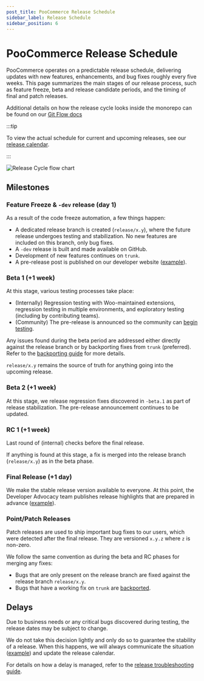 ```yaml
---
post_title: PooCommerce Release Schedule
sidebar_label: Release Schedule
sidebar_position: 6
---
```


# PooCommerce Release Schedule

PooCommerce operates on a predictable release schedule, delivering updates with new features, enhancements, and bug fixes roughly every five weeks.
This page summarizes the main stages of our release process, such as feature freeze, beta and release candidate periods, and the timing of final and patch releases.

Additional details on how the release cycle looks inside the monorepo can be found on our [Git Flow docs](/docs/contribution/contributing/poocommerce-git-flow)

:::tip

To view the actual schedule for current and upcoming releases, see our [release calendar](https://developer.poocommerce.com/release-calendar/).

:::

![Release Cycle flow chart](/img/doc_images/release-cycle.png)

## Milestones

### Feature Freeze & `-dev` release (day 1)

As a result of the code freeze automation, a few things happen:

- A dedicated release branch is created (`release/x.y`), where the future release undergoes testing and stabilization. No new features are included on this branch, only bug fixes.
- A `-dev` release is built and made available on GitHub.
- Development of new features continues on `trunk`.
- A pre-release post is published on our developer website ([example](https://developer.poocommerce.com/2025/05/12/poocommerce-9-9-pre-release-updates/)).

### Beta 1 (+1 week)

At this stage, various testing processes take place:

- (Internally) Regression testing with Woo-maintained extensions, regression testing in multiple environments, and exploratory testing (including by contributing teams).
- (Community) The pre-release is announced so the community can [begin testing](/docs/contribution/testing/beta-testing/).

Any issues found during the beta period are addressed either directly against the release branch or by backporting fixes from `trunk` (preferred). Refer to the [backporting guide](/docs/contribution/releases/backporting) for more details.

`release/x.y` remains the source of truth for anything going into the upcoming release.

### Beta 2 (+1 week)

At this stage, we release regression fixes discovered in `-beta.1` as part of release stabilization. The pre-release announcement continues to be updated.

### RC 1 (+1 week)

Last round of (internal) checks before the final release.

If anything is found at this stage, a fix is merged into the release branch (`release/x.y`) as in the beta phase.

### Final Release (+1 day)

We make the stable release version available to everyone.
At this point, the Developer Advocacy team publishes release highlights that are prepared in advance ([example](https://developer.poocommerce.com/2025/06/09/poocommerce-9-9-its-fast-period/)).

### Point/Patch Releases

Patch releases are used to ship important bug fixes to our users, which were  detected after the final release. They are versioned `x.y.z` where `z` is non-zero.

We follow the same convention as during the beta and RC phases for merging any fixes:

- Bugs that are only present on the release branch are fixed against the release branch `release/x.y`.
- Bugs that have a working fix on `trunk` are [backported](/docs/contribution/releases/backporting).


## Delays

Due to business needs or any critical bugs discovered during testing, the release dates may be subject to change.

We do not take this decision lightly and only do so to guarantee the stability of a release. When this happens, we will always communicate the situation ([example](https://developer.poocommerce.com/2025/06/02/poocommerce-9-9-release-is-delayed/)) and update the release calendar.

For details on how a delay is managed, refer to the [release troubleshooting guide](/docs/contribution/releases/troubleshooting#release-delay).
